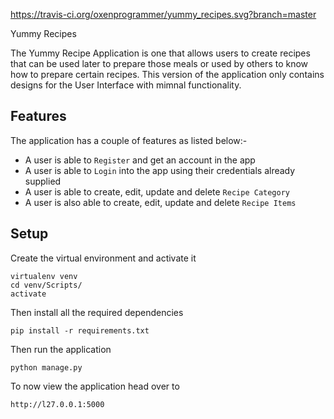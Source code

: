 https://travis-ci.org/oxenprogrammer/yummy_recipes.svg?branch=master

Yummy Recipes


The Yummy Recipe Application is one that allows users to create recipes that can be used later to prepare those meals or used by others to know how to prepare certain recipes.
This version of the application only contains designs for the User Interface with mimnal functionality.

## Features
The application has a couple of features as listed below:-
 * A user is able to `Register` and get an account in the app
 * A user is able to `Login` into the app using their credentials already supplied
 * A user is able to create, edit, update and delete `Recipe Category`
 * A user is also able to create, edit, update and delete `Recipe Items`
 
 ## Setup
 
 Create the virtual environment and activate it
 
 ```
 virtualenv venv
 cd venv/Scripts/
 activate
```

Then install all the required dependencies

```
pip install -r requirements.txt
```

Then run the application

```
python manage.py
```

To now view the application head over to
```
http://l27.0.0.1:5000
```

